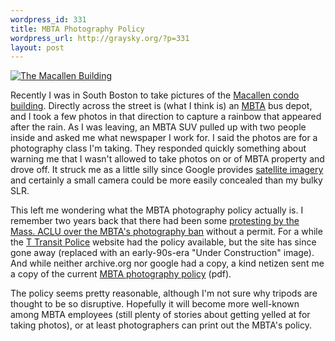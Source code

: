 ```yaml
--- 
wordpress_id: 331
title: MBTA Photography Policy
wordpress_url: http://graysky.org/?p=331
layout: post
---
```

<div class="flickr-frame">
<a href="http://flickr.com/photos/downtree/2752401052/in/set-72157606587744273" title="The Macallen Building"><img src="http://graysky.org/images/macallen_building.jpg" class="flickr-photo" alt="The Macallen Building"></a>
</div>

Recently I was in South Boston to take pictures of the <a href="http://www.themacallenbuilding.com">Macallen condo building</a>. Directly across the street is (what I think is) an <a href="http://mbta.com">MBTA</a> bus depot, and I took a few photos in that direction to capture a rainbow that appeared after the rain. As I was leaving, an MBTA SUV pulled up with two people inside and asked me what newspaper I work for. I said the photos are for a photography class I'm taking. They responded quickly something about warning me that I wasn't allowed to take photos on or of MBTA property and drove off. It struck me as a little silly since Google provides <a href="http://is.gd/1frt">satellite imagery</a> and certainly a small camera could be more easily concealed than my bulky SLR. 

This left me wondering what the MBTA photography policy actually is. I remember two years back that there had been some <a href="http://www.boston.com/news/local/massachusetts/articles/2006/06/13/aclu_threatens_to_sue_over_limits_to_photographing_the_t/">protesting by the Mass. ACLU over the MBTA's photography ban</a> without a permit. For a while the <a href="http://transitpolice.us">T Transit Police</a> website had the policy available, but the site has since gone away (replaced with an early-90s-era "Under Construction" image). And while neither archive.org nor google had a copy, a kind netizen sent me a copy of the current <a href=" http://graysky.org/public/MBTA_Photo_Policy.pdf">MBTA photography policy</a> (pdf).

The policy seems pretty reasonable, although I'm not sure why tripods are thought to be so disruptive. Hopefully it will become more well-known among MBTA employees (still plenty of stories about getting yelled at for taking photos), or at least photographers can print out the MBTA's policy.
